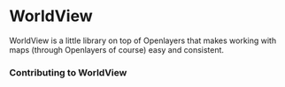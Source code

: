 # WorldView

WorldView is a little library on top of Openlayers that makes working with maps (through Openlayers of course) easy and consistent.

### Contributing to WorldView
